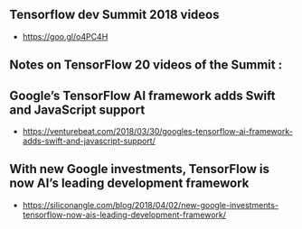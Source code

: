 ## Tensorflow dev Summit 2018 videos 
- https://goo.gl/o4PC4H

## Notes on TensorFlow 20 videos of the Summit : 

## Google’s TensorFlow AI framework adds Swift and JavaScript support
- https://venturebeat.com/2018/03/30/googles-tensorflow-ai-framework-adds-swift-and-javascript-support/

## With new Google investments, TensorFlow is now AI’s leading development framework
- https://siliconangle.com/blog/2018/04/02/new-google-investments-tensorflow-now-ais-leading-development-framework/





